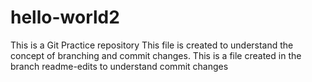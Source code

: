 # hello-world2
This is a Git Practice repository
This file is created to understand the concept of branching and commit changes.
This is a file created in the branch readme-edits
to understand commit changes
